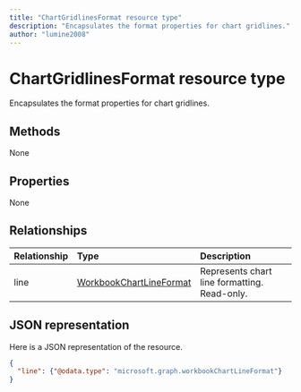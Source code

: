 ```yaml
---
title: "ChartGridlinesFormat resource type"
description: "Encapsulates the format properties for chart gridlines."
author: "lumine2008"
---
```


# ChartGridlinesFormat resource type

Encapsulates the format properties for chart gridlines.


## Methods
None

## Properties
None

## Relationships
| Relationship | Type	|Description|
|:---------------|:--------|:----------|
|line|[WorkbookChartLineFormat](chartlineformat.md)|Represents chart line formatting. Read-only.|


## JSON representation

Here is a JSON representation of the resource.

<!--{
  "blockType": "resource",
  "optionalProperties": [],
  "baseType": "microsoft.graph.entity",
  "@odata.type": "microsoft.graph.workbookChartGridlinesFormat"
}-->

```json
{
  "line": {"@odata.type": "microsoft.graph.workbookChartLineFormat"}
}
```


<!-- uuid: 8fcb5dbc-d5aa-4681-8e31-b001d5168d79
2015-10-25 14:57:30 UTC -->
<!-- {
  "type": "#page.annotation",
  "description": "ChartGridlinesFormat resource",
  "keywords": "",
  "section": "documentation",
  "tocPath": ""
}-->